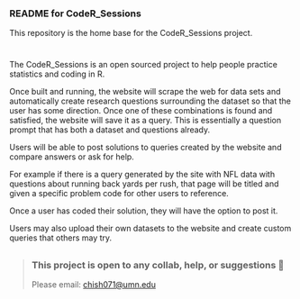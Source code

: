 ### README for CodeR_Sessions

This repository is the home base for the CodeR_Sessions project. 
#
The CodeR_Sessions is an open sourced project to help people practice statistics and coding in R. 

Once built and running, the website will scrape the web for data sets and 
automatically create research questions surrounding the dataset so that the user 
has some direction. Once one of these combinations is found and satisfied,
the website will save it as a query. This is essentially a question prompt that has both a dataset
and questions already. 

Users will be able to post solutions to queries created by the website and compare answers or ask for help. 

For example if there is a query generated by the site with NFL data with questions about running back yards per rush, 
that page will be titled and given a specific problem code for other users to reference. 

Once a user has coded their solution, they will have the option to post it. 

Users may also upload their own datasets to the website and create custom queries that others may try.

##

> ### This project is open to any collab, help, or suggestions 📝
>
> Please email: chish071@umn.edu

